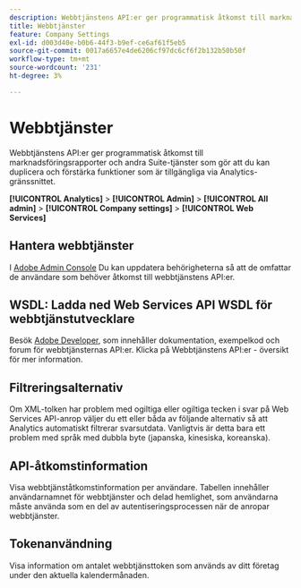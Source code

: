 ```yaml
---
description: Webbtjänstens API:er ger programmatisk åtkomst till marknadsföringsrapporter och andra Suite-tjänster som gör att du kan duplicera och förstärka funktioner som är tillgängliga via Analytics-gränssnittet.
title: Webbtjänster
feature: Company Settings
exl-id: d003d40e-b0b6-44f3-b9ef-ce6af61f5eb5
source-git-commit: 0017a6657e4de6206cf97dc6cf6f2b132b50b50f
workflow-type: tm+mt
source-wordcount: '231'
ht-degree: 3%

---
```


# Webbtjänster

Webbtjänstens API:er ger programmatisk åtkomst till marknadsföringsrapporter och andra Suite-tjänster som gör att du kan duplicera och förstärka funktioner som är tillgängliga via Analytics-gränssnittet.

**[!UICONTROL Analytics]** > **[!UICONTROL Admin]** > **[!UICONTROL All admin]** > **[!UICONTROL Company settings]** > **[!UICONTROL Web Services]**

## Hantera webbtjänster

I [Adobe Admin Console](https://helpx.adobe.com/se/enterprise/using/admin-console.html) Du kan uppdatera behörigheterna så att de omfattar de användare som behöver åtkomst till webbtjänstens API:er.

## WSDL: Ladda ned Web Services API WSDL för webbtjänstutvecklare

Besök [Adobe Developer](https://developer.adobe.com/analytics-apis/docs/2.0/), som innehåller dokumentation, exempelkod och forum för webbtjänsternas API:er. Klicka på Webbtjänstens API:er - översikt för mer information.

## Filtreringsalternativ

Om XML-tolken har problem med ogiltiga eller ogiltiga tecken i svar på Web Services API-anrop väljer du ett eller båda av följande alternativ så att Analytics automatiskt filtrerar svarsutdata. Vanligtvis är detta bara ett problem med språk med dubbla byte (japanska, kinesiska, koreanska).

## API-åtkomstinformation

Visa webbtjänståtkomstinformation per användare. Tabellen innehåller användarnamnet för webbtjänster och delad hemlighet, som användarna måste använda som en del av autentiseringsprocessen när de anropar webbtjänster.

## Tokenanvändning

Visa information om antalet webbtjänsttoken som används av ditt företag under den aktuella kalendermånaden.
